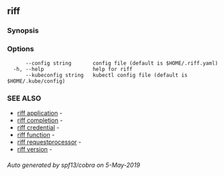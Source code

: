 ## riff



### Synopsis



### Options

```
      --config string       config file (default is $HOME/.riff.yaml)
  -h, --help                help for riff
      --kubeconfig string   kubectl config file (default is $HOME/.kube/config)
```

### SEE ALSO

* [riff application](riff_application.md)	 - 
* [riff completion](riff_completion.md)	 - 
* [riff credential](riff_credential.md)	 - 
* [riff function](riff_function.md)	 - 
* [riff requestprocessor](riff_requestprocessor.md)	 - 
* [riff version](riff_version.md)	 - 

###### Auto generated by spf13/cobra on 5-May-2019
